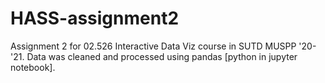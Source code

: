 # HASS-assignment2
Assignment 2 for 02.526 Interactive Data Viz course in SUTD MUSPP '20-'21.
Data was cleaned and processed using pandas [python in jupyter notebook].
